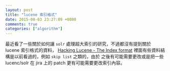 ```yaml
---
layout: post
title: "lucene 索引格式"
date: 2015-08-03 23:27:09 +0800
comments: true
categories: ["algorithm"]
---
```



<!-- more -->

最近看了一些關於如何讓 `solr` 處理超大索引的研究，不過都沒有提到關於 lucene 索引格式的資料，
[Hacking Lucene - The Index format] 裡面有些資料結構是以前看過的，例如 `skip list` 之類的，由於
之後有可能需要更改或是把一些 lucenc/solr 在 jira 上的 patch 更有可能需要更改索引內容。


[Hacking Lucene - The Index format]:http://hackerlabs.org/blog/2011/10/01/hacking-lucene-the-index-format/